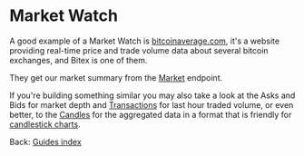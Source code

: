 
# Market Watch

A good example of a Market Watch is [bitcoinaverage.com](bitcoinaverage.com), it's a website providing real-time price and trade volume data about several bitcoin exchanges, and Bitex is one of them.

They get our market summary from the [Market](https://developers.bitex.la/?version=latest#669ba3d8-5706-41b5-9d9c-de3a24d14e01) endpoint.

If you're building something similar you may also take a look at the Asks and Bids for market depth and [Transactions](https://developers.bitex.la/?version=latest#fe28db2c-90dc-4b84-b09e-b4002e657ddf) for last hour traded volume, or even better, to the [Candles](https://developers.bitex.la/?version=latest#2993b522-a465-44e9-8390-03fec1cd23f0) for the aggregated data in a format that is friendly for [candlestick charts](https://en.wikipedia.org/wiki/Candlestick_chart).

<div class="footer-nav">
  <span>
    Back:
    <a href="/">Guides index</a>
  </span>
</div>